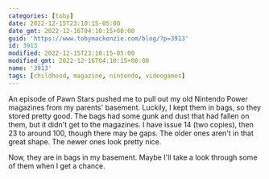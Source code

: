 ```yaml
---
categories: [toby]
date: 2022-12-15T23:10:15-05:00
date_gmt: 2022-12-16T04:10:15+00:00
guid: 'https://www.tobymackenzie.com/blog/?p=3913'
id: 3913
modified: 2022-12-15T23:10:15-05:00
modified_gmt: 2022-12-16T04:10:15+00:00
name: '3913'
tags: [childhood, magazine, nintendo, videogames]
---
```


An episode of Pawn Stars pushed me to pull out my old Nintendo Power magazines from my parents' basement.<!--more-->  Luckily, I kept them in bags, so they stored pretty good.  The bags had some gunk and dust that had fallen on them, but it didn't get to the magazines.  I have issue 14 (two copies), then 23 to around 100, though there may be gaps.  The older ones aren't in that great shape.  The newer ones look pretty nice.

Now, they are in bags in my basement.  Maybe I'll take a look through some of them when I get a chance.
